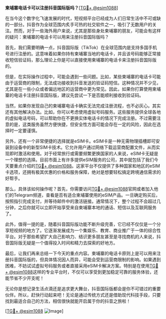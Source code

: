 **柬埔寨电话卡可以注册抖音国际版吗？**[[TG💪+ @esim1088](https://t.me/s/esim1088)]

在当今这个数字化飞速发展的时代，短视频平台已经成为人们日常生活中不可或缺的一部分。抖音作为全球范围内炙手可热的社交软件之一，吸引了无数用户的关注。然而，对于一些海外用户来说，尤其是那些身处柬埔寨的朋友，可能会有这样的疑问：柬埔寨的电话卡可以用来注册抖音国际版吗？

首先，我们需要明确一点，抖音国际版（TikTok）在全球范围内是支持多国手机号进行注册的。这意味着如果你持有柬埔寨当地的电话卡，并且该号码能够正常接收短信验证码，那么理论上你是可以直接使用柬埔寨的电话卡来注册抖音国际版的。

但是，在实际操作过程中，可能会遇到一些问题。比如，某些柬埔寨的电话卡可能由于运营商的限制，无法成功接收到抖音发送的验证码短信。这种情况并不少见，尤其是在一些小众或者偏远地区的运营商中更为常见。因此，如果你打算使用柬埔寨的电话卡注册抖音国际版，建议先尝试一下是否能顺利接收到验证码。

当然，如果你发现自己的柬埔寨电话卡确实无法完成注册流程，也不必灰心。其实还有其他解决办法。比如，你可以考虑使用虚拟号码服务。这些服务提供全球各地的虚拟电话号码，可以帮助你在不更换实体电话卡的情况下完成注册。不过需要注意的是，这类服务虽然方便快捷，但安全性方面可能会存在一定的风险，因此在选择时一定要谨慎。

另外，还有一个非常便捷的选择就是eSIM卡。eSIM卡是一种无需物理插槽即可安装到设备中的新型SIM卡技术。它允许用户通过网络下载运营商配置文件，从而实现即时激活和使用。对于经常旅行或需要频繁更换国家的人来说，eSIM卡无疑是一个理想的选择。目前市面上有许多提供eSIM服务的公司，其中就包括了我们今天要重点介绍的[TG💪+ @esim1088](https://t.me/s/esim1088)。这家平台不仅提供了多种国家和地区的eSIM卡选项，还拥有极其优惠的价格和服务保障，绝对是想要轻松搞定跨境通信需求的好帮手。

那么，具体该如何操作呢？首先，你需要访问[TG💪+ @esim1088](https://t.me/s/esim1088)官网或者加入他们的Telegram频道，查看是否有适合柬埔寨使用的eSIM产品。一旦确定购买后，按照指引完成支付，并等待邮件中的激活链接。通常情况下，整个过程不会超过几分钟，之后你就可以立即开始享受来自柬埔寨本地的通话、短信以及互联网服务了。

此外，值得一提的是，随着抖音国际版功能不断升级完善，它已经不仅仅是一个分享短视频的地方了。它逐渐发展成为一个集娱乐、教育、商业推广于一体的综合性平台。对于那些希望扩大自己影响力、结识更多朋友甚至是寻找商机的人来说，抖音国际版无疑是一个值得投入时间和精力去探索的好地方。

最后，让我们再来总结一下今天的重点内容。柬埔寨的电话卡原则上是可以用来注册抖音国际版的，但具体情况因人而异，可能会受到运营商限制的影响。如果遇到困难，不妨试试虚拟号码服务或者直接采用eSIM卡解决方案。特别是在使用[TG💪+ @esim1088](https://t.me/s/esim1088)这样的专业平台时，不仅可以享受到更加稳定可靠的服务体验，还能节省不少开支呢！

无论你是想记录生活点滴还是追求更大舞台，抖音国际版都会是你不可错过的重要伙伴。所以，赶快行动起来吧！无论是通过传统方式还是借助现代科技手段，只要找到最适合自己的方法，相信很快就能开启属于你的抖音之旅啦！

[[TG💪+ @esim1088](https://t.me/s/esim1088) ![Image](https://i.postimg.cc/4NQfJmqS/Snipaste-2025-05-13-00-14-12.png)]